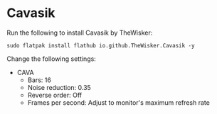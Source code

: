 # Cavasik

Run the following to install Cavasik by TheWisker:

```
sudo flatpak install flathub io.github.TheWisker.Cavasik -y
```

Change the following settings:

- CAVA
  - Bars: 16
  - Noise reduction: 0.35
  - Reverse order: Off
  - Frames per second: Adjust to monitor's maximum refresh rate
